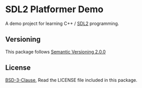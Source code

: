 # SDL2 Platformer Demo

A demo project for learning C++ / [SDL2](https://www.libsdl.org/) programming.

## Versioning

This package follows [Semantic Versioning 2.0.0](http://semver.org/)

## License

[BSD-3-Clause](http://spdx.org/licenses/BSD-3-Clause), Read the LICENSE file included in this package.

